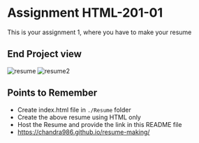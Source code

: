 # Assignment HTML-201-01
This is your assignment 1, where you have to make your resume

## End Project view
![resume](./Images/resume.png)
![resume2](./Images/resume2.png)


## Points to Remember
- Create index.html file in ```./Resume``` folder
- Create the above resume using HTML only
- Host the Resume and provide the link in this README file 
- https://chandra986.github.io/resume-making/
